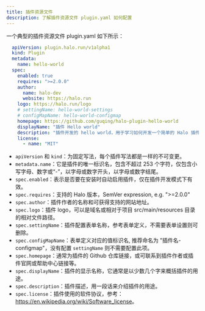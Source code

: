 ```yaml
---
title: 插件资源文件
description: 了解插件资源文件 plugin.yaml 如何配置
---
```


一个典型的插件资源文件 plugin.yaml 如下所示：

```yaml
  apiVersion: plugin.halo.run/v1alpha1
  kind: Plugin
  metadata:
    name: hello-world
  spec:
    enabled: true
    requires: ">=2.0.0"
    author:
      name: halo-dev
      website: https://halo.run
    logo: https://halo.run/logo
    # settingName: hello-world-settings
    # configMapName: hello-world-configmap
    homepage: https://github.com/guqing/halo-plugin-hello-world
    displayName: "插件 Hello world"
    description: "插件开发的 hello world，用于学习如何开发一个简单的 Halo 插件"
    license:
      - name: "MIT"
```

- `apiVersion` 和 `kind`：为固定写法，每个插件写法都是一样的不可变更。
- `metadata.name`：它是插件的唯一标识名，包含不超过 253 个字符，仅包含小写字母、数字或“-”，以字母或数字开头，以字母或数字结尾。
- `spec.enabled`：表示是否要在安装时自动启用插件，仅在插件开发模式下有效。
- `spec.requires`：支持的 Halo 版本，SemVer expression, e.g. ">=2.0.0"
- `spec.author`：插件作者的名称和可获得支持的网站地址。
- `spec.logo`：插件 logo，可以是域名或相对于项目 src/main/resources 目录的相对文件路径。
- `spec.settingName`：插件配置表单名称，参考表单定义，不需要表单设置则可删除。
- `spec.configMapName`：表单定义对应的值标识名, 推荐命名为 "插件名-configmap"，没有配置 `settingName` 则不需要配置此项。
- `spec.homepage`：通常为插件的 Github 仓库链接，或可联系到插件作者或插件官网或帮助中心链接等。
- `spec.displayName`：插件的显示名称，它通常是以少数几个字来概括插件的用途。
- `spec.description`：插件描述，用一段话来介绍插件的用途。
- `spec.license`：插件使用的软件协议，参考：<https://en.wikipedia.org/wiki/Software_license>。
